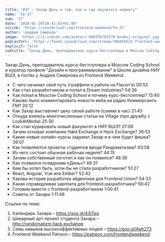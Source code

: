 ```yaml
---
title: "#37 – Захар День о том, как и где научиться кодингу"
name: 'fw-37'
num: '37'
date: '2018-01-28T20:41:03+01:00'
scLink: 'https://soundcloud.com/frontend-weekend/fw-37'
author: 'Андрей Смирнов'
image: 'https://i1.sndcdn.com/avatars-000358703579-bnobxj-original.jpg'
podcastUrl: 'https://feeds.soundcloud.com/stream/390458523-frontend-weekend-fw-37.m4a'
explicit: false
subtitle: "Захар День, преподаватель курса-бестселлера в Moscow Coding School и куратор профиля \"Дизайн и программирование\" в Школе дизайна НИУ ВШЭ, в гостях у Андрея Смирнова из Frontend Weekend. "
---
```

Захар День, преподаватель курса-бестселлера в Moscow Coding School и куратор профиля "Дизайн и программирование" в Школе дизайна НИУ ВШЭ, в гостях у Андрея Смирнова из Frontend Weekend. 

- С чего начинал свой путь (граффити и работа на Flacon’е) <timecode sec="52">00:52</timecode>
- Как стал разработчиком и попал в Dream Industries? <timecode sec="276">04:36</timecode>
- Как попал в Moscow Coding School и почему курс-бестселлер? <timecode sec="820">13:40</timecode>
- Каково было комментировать новости веба на радио Коммерсантъ FM? <timecode sec="1212">20:12</timecode>
- Как Захар выставляет цену своей работе (сумма в час) <timecode sec="1303">21:43</timecode>
- Откуда взялись многочисленные статьи на Village (про дружбу с LookAtMedia) <timecode sec="1530">25:30</timecode>
- Как стал курировать новый факультет в НИУ ВШЭ? <timecode sec="1626">27:06</timecode>
- Зачем основал компании Hæd Exchange и Hack Exchange? <timecode sec="2213">36:53</timecode>
- Какие новые онлайн-курсы задумал Захар и в чем будет фишка? <timecode sec="2347">39:07</timecode>
- Как появляются проекты студентов вроде Рандоматизма? <timecode sec="2588">43:08</timecode>
- Из чего состоит обычная рабочая неделя? <timecode sec="2655">44:15</timecode>
- Зачем собственный логотип и как он появился? <timecode sec="2916">48:36</timecode>
- Как появился псевдоним «День»? <timecode sec="2971">49:31</timecode>
- Кем бы хотел быть, если бы не стала разработчиком? <timecode sec="3087">51:27</timecode>
- React, Angular, Vue или Ember? <timecode sec="3162">52:42</timecode>
- Какова история разработки айдентики для Frontend Union? <timecode sec="3273">54:33</timecode>
- Какая справедливая зарплата для frontend-разработчика? <timecode sec="3402">56:42</timecode>
- Готовим вместе с frontend-разработчиком <timecode sec="3641">1:00:41</timecode>
- Советы от Захара <timecode sec="4308">1:11:48</timecode>

Ссылки по теме:
1) Календарь Захара – https://goo.gl/43iTeg
2) Шикарный арт-проект студента Захара – http://randomatizm.hack.exchange
3) Семь навыков высокоэффективных людей – https://goo.gl/Aeh273
4) Frontend Weekend Patreon – https://patreon.com/frontendweekend